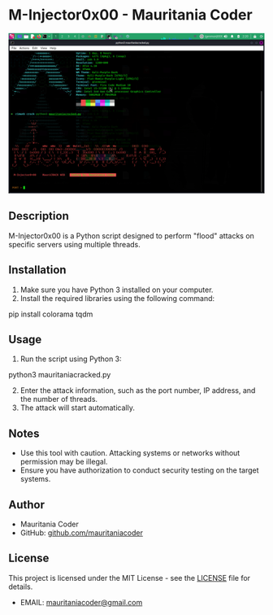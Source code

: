 # M-Injector0x00 - Mauritania Coder

![M-Injector0x00 Logo](mauricrack.png)

## Description
M-Injector0x00 is a Python script designed to perform "flood" attacks on specific servers using multiple threads.

## Installation
1. Make sure you have Python 3 installed on your computer.
2. Install the required libraries using the following command:


pip install colorama tqdm


## Usage
1. Run the script using Python 3:

python3 mauritaniacracked.py

2. Enter the attack information, such as the port number, IP address, and the number of threads.
3. The attack will start automatically.

## Notes
- Use this tool with caution. Attacking systems or networks without permission may be illegal.
- Ensure you have authorization to conduct security testing on the target systems.

## Author
- Mauritania Coder
- GitHub: [github.com/mauritaniacoder]([https://github.com/mauritaniacoder99/])

## License
This project is licensed under the MIT License - see the [LICENSE](LICENSE) file for details.

- EMAIL: mauritaniacoder@gmail.com

